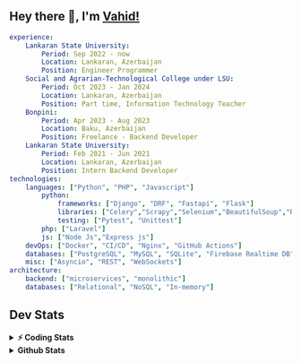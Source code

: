 
## Hey there 👋, I'm [Vahid!](https://github.com/vahidzhe/)

```yaml
experience:
    Lankaran State University:
        Period: Sep 2022 - now
        Location: Lankaran, Azerbaijan
        Position: Engineer Programmer
    Social and Agrarian-Technological College under LSU:
        Period: Oct 2023 - Jan 2024
        Location: Lankaran, Azerbaijan
        Position: Part time, Information Technology Teacher
    Bonpini:
        Period: Apr 2023 - Aug 2023
        Location: Baku, Azerbaijan
        Position: Freelance - Backend Developer 
    Lankaran State University:
        Period: Feb 2021 - Jun 2021
        Location: Lankaran, Azerbaijan
        Position: Intern Backend Developer
technologies:
    languages: ["Python", "PHP", "Javascript"]
        python:
            frameworks: ["Django", "DRF", "Fastapi", "Flask"]
            libraries: ["Celery","Scrapy","Selenium","BeautifulSoup","Requests"]
            testing: ["Pytest", "Unittest"]
        php: ["Laravel"]
        js: ["Node Js","Express js"]
    devOps: ["Docker", "CI/CD", "Nginx", "GitHub Actions"]
    databases: ["PostgreSQL", "MySQL", "SQLite", "Firebase Realtime DB", "Redis", "RabbitMQ"]
    misc: ["Asyncio", "REST", "WebSockets"]
architecture: 
    backend: ["microservices", "monolithic"]
    databases: ["Relational", "NoSQL", "In-memory"]
```



## Dev Stats

<details>
  <summary><b>⚡ Coding Stats</b></summary>

<!--START_SECTION:waka-->
![Code Time](http://img.shields.io/badge/Code%20Time-69%20hrs%2050%20mins-blue)

![Profile Views](http://img.shields.io/badge/Profile%20Views-3-blue)

**🐱 My GitHub Data** 

> 📦 ? Used in GitHub's Storage 
 > 
> 🏆 615 Contributions in the Year 2024
 > 
> 💼 Opted to Hire
 > 
> 📜 12 Public Repositories 
 > 
> 🔑 0 Private Repositories 
 > 
**I'm an Early 🐤** 

```text
🌞 Morning                430 commits         ████░░░░░░░░░░░░░░░░░░░░░   17.64 % 
🌆 Daytime                1329 commits        ██████████████░░░░░░░░░░░   54.53 % 
🌃 Evening                450 commits         █████░░░░░░░░░░░░░░░░░░░░   18.47 % 
🌙 Night                  228 commits         ██░░░░░░░░░░░░░░░░░░░░░░░   09.36 % 
```


📊 **This Week I Spent My Time On** 

```text
🕑︎ Time Zone: Asia/Baku

💬 Programming Languages: 
PHP                      4 hrs 25 mins       █████████░░░░░░░░░░░░░░░░   37.74 % 
Python                   4 hrs 14 mins       █████████░░░░░░░░░░░░░░░░   36.10 % 
Text                     44 mins             ██░░░░░░░░░░░░░░░░░░░░░░░   06.34 % 
SQL                      36 mins             █░░░░░░░░░░░░░░░░░░░░░░░░   05.12 % 
Other                    32 mins             █░░░░░░░░░░░░░░░░░░░░░░░░   04.56 % 

🐱‍💻 Projects: 
lsu-library-backend      5 hrs 4 mins        ███████████░░░░░░░░░░░░░░   43.14 % 
fromfolio-backend-v2     3 hrs 48 mins       ████████░░░░░░░░░░░░░░░░░   32.45 % 
neman.az                 2 hrs 24 mins       █████░░░░░░░░░░░░░░░░░░░░   20.56 % 
image resize             17 mins             █░░░░░░░░░░░░░░░░░░░░░░░░   02.49 % 
medical-saas-backend     7 mins              ░░░░░░░░░░░░░░░░░░░░░░░░░   01.10 % 
```

**I Mostly Code in Python** 

```text
Python                   24 repos            ███████████░░░░░░░░░░░░░░   42.86 % 
JavaScript               12 repos            █████░░░░░░░░░░░░░░░░░░░░   21.43 % 
PHP                      8 repos             ████░░░░░░░░░░░░░░░░░░░░░   14.29 % 
CSS                      6 repos             ███░░░░░░░░░░░░░░░░░░░░░░   10.71 % 
Makefile                 1 repo              ░░░░░░░░░░░░░░░░░░░░░░░░░   01.79 % 
```




 Last Updated on 25/11/2024 00:40:45 UTC
<!--END_SECTION:waka-->
</details>


<details>
  <summary><b> Github Stats</b></summary>

  <br />
  <img height="180em" src="https://github-readme-stats.vercel.app/api?username=vahidzhe&show_icons=true&hide_border=true&&count_private=true&include_all_commits=true&theme=dark" />
  <img height="180em" src="https://github-readme-stats.vercel.app/api/top-langs/?username=vahidzhe&exclude_repo=django_recaptcha_v3,django_blog_v1,django_smartedu_course,css_layout1,task-managment,bonpini_backend_codeigniter&show_icons=true&hide_border=true&layout=compact&theme=dark&langs_count=6"/>
</details>






